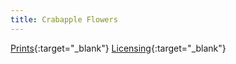 ```yaml
---
title: Crabapple Flowers
---
```

[Prints](https://pixels.com/featured/crabapple-flowers-brady-lane.html){:target="_blank"}
[Licensing](https://licensing.pixels.com/featured/crabapple-flowers-brady-lane.html){:target="_blank"}